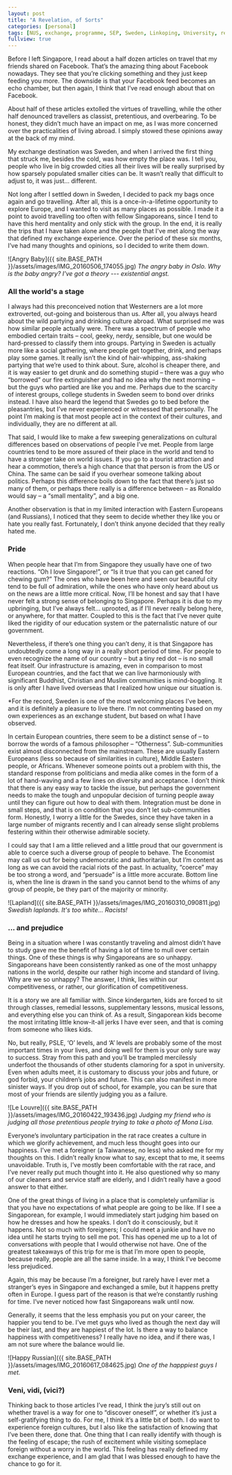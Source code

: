 ```yaml
---
layout: post
title: "A Revelation, of Sorts"
categories: [personal]
tags: [NUS, exchange, programme, SEP, Sweden, Linkoping, University, reflection, experience]
fullview: true
---
```


Before I left Singapore, I read about a half dozen articles on travel that my friends shared on Facebook. That’s the amazing thing about Facebook nowadays. They see that you’re clicking something and they just keep feeding you more. The downside is that your Facebook feed becomes an echo chamber, but then again, I think that I’ve read enough about that on Facebook.

About half of these articles extolled the virtues of travelling, while the other half denounced travellers as classist, pretentious, and overbearing. To be honest, they didn’t much have an impact on me, as I was more concerned over the practicalities of living abroad. I simply stowed these opinions away at the back of my mind. 

My exchange destination was Sweden, and when I arrived the first thing that struck me, besides the cold, was how empty the place was. I tell you, people who live in big crowded cities all their lives will be really surprised by how sparsely populated smaller cities can be. It wasn’t really that difficult to adjust to, it was just… different.

Not long after I settled down in Sweden, I decided to pack my bags once again and go travelling. After all, this is a once-in-a-lifetime opportunity to explore Europe, and I wanted to visit as many places as possible. I made it a point to avoid travelling too often with fellow Singaporeans, since I tend to have this herd mentality and only stick with the group. In the end, it is really the trips that I have taken alone and the people that I’ve met along the way that defined my exchange experience. Over the period of these six months, I’ve had many thoughts and opinions, so I decided to write them down.

![Angry Baby]({{ site.BASE_PATH }}/assets/images/IMG_20160506_174055.jpg)
*The angry baby in Oslo. Why is the baby angry? I've got a theory --- existential angst.*

### All the world's a stage

I always had this preconceived notion that Westerners are a lot more extroverted, out-going and boisterous than us. After all, you always heard about the wild partying and drinking culture abroad. What surprised me was how similar people actually were. There was a spectrum of people who embodied certain traits – cool, geeky, nerdy, sensible, but one would be hard-pressed to classify them into groups. Partying in Sweden is actually more like a social gathering, where people get together, drink, and perhaps play some games. It really isn’t the kind of hair-whipping, ass-shaking partying that we’re used to think about. Sure, alcohol is cheaper there, and it is way easier to get drunk and do something stupid – there was a guy who “borrowed” our fire extinguisher and had no idea why the next morning – but the guys who partied are like you and me. Perhaps due to the scarcity of interest groups, college students in Sweden seem to bond over drinks instead. I have also heard the legend that Swedes go to bed before the pleasantries, but I’ve never experienced or witnessed that personally. The point I’m making is that most people act in the context of their cultures, and individually, they are no different at all.

That said, I would like to make a few sweeping generalizations on cultural differences based on observations of people I’ve met. People from large countries tend to be more assured of their place in the world and tend to have a stronger take on world issues. If you go to a tourist attraction and hear a commotion, there’s a high chance that that person is from the US or China. The same can be said if you overhear someone talking about politics. Perhaps this difference boils down to the fact that there’s just so many of them, or perhaps there really is a difference between – as Ronaldo would say – a “small mentality”, and a big one.

Another observation is that in my limited interaction with Eastern Europeans (and Russians), I noticed that they seem to decide whether they like you or hate you really fast. Fortunately, I don’t think anyone decided that they really hated me.

### Pride

When people hear that I’m from Singapore they usually have one of two reactions. “Oh I love Singapore!”, or “Is it true that you can get caned for chewing gum?” The ones who have been here and seen our beautiful city tend to be full of admiration, while the ones who have only heard about us on the news are a little more critical. Now, I’ll be honest and say that I have never felt a strong sense of belonging to Singapore. Perhaps it is due to my upbringing, but I’ve always felt… uprooted, as if I’ll never really belong here, or anywhere, for that matter. Coupled to this is the fact that I’ve never quite liked the rigidity of our education system or the paternalistic nature of our government. 

Nevertheless, if there’s one thing you can’t deny, it is that Singapore has undoubtedly come a long way in a really short period of time. For people to even recognize the name of our country – but a tiny red dot – is no small feat itself. Our infrastructure is amazing, even in comparison to most European countries, and the fact that we can live harmoniously with significant Buddhist, Christian and Muslim communities is mind-boggling. It is only after I have lived overseas that I realized how unique our situation is. 

*For the record, Sweden is one of the most welcoming places I’ve been, and it is definitely a pleasure to live there. I’m not commenting based on my own experiences as an exchange student, but based on what I have observed.

In certain European countries, there seem to be a distinct sense of – to borrow the words of a famous philosopher – “Otherness”. Sub-communities exist almost disconnected from the mainstream. These are usually Eastern Europeans (less so because of similarities in culture), Middle Eastern people, or Africans. Whenever someone points out a problem with this, the standard response from politicians and media alike comes in the form of a lot of hand-waving and a few lines on diversity and acceptance. I don’t think that there is any easy way to tackle the issue, but perhaps the government needs to make the tough and unpopular decision of turning people away until they can figure out how to deal with them. Integration must be done in small steps, and that is on condition that you don’t let sub-communities form. Honestly, I worry a little for the Swedes, since they have taken in a large number of migrants recently and I can already sense slight problems festering within their otherwise admirable society. 

I could say that I am a little relieved and a little proud that our government is able to coerce such a diverse group of people to behave. The Economist may call us out for being undemocratic and authoritarian, but I’m content as long as we can avoid the racial riots of the past. In actuality, “coerce” may be too strong a word, and “persuade” is a little more accurate. Bottom line is, when the line is drawn in the sand you cannot bend to the whims of any group of people, be they part of the majority or minority.

![Lapland]({{ site.BASE_PATH }}/assets/images/IMG_20160310_090811.jpg)
*Swedish laplands. It's too white... Racists!*

### … and prejudice

Being in a situation where I was constantly traveling and almost didn’t have to study gave me the benefit of having a lot of time to mull over certain things. One of these things is why Singaporeans are so unhappy. Singaporeans have been consistently ranked as one of the most unhappy nations in the world, despite our rather high income and standard of living. Why are we so unhappy? The answer, I think, lies within our competitiveness, or rather, our glorification of competitiveness.

It is a story we are all familiar with. Since kindergarten, kids are forced to sit through classes, remedial lessons, supplementary lessons, musical lessons, and everything else you can think of. As a result, Singaporean kids become the most irritating little know-it-all jerks I have ever seen, and that is coming from someone who likes kids. 

No, but really, PSLE, ‘O’ levels, and ‘A’ levels are probably some of the most important times in your lives, and doing well for them is your only sure way to success. Stray from this path and you’ll be trampled mercilessly underfoot the thousands of other students clamoring for a spot in university. Even when adults meet, it is customary to discuss your jobs and future, or god forbid, your children’s jobs and future. This can also manifest in more sinister ways. If you drop out of school, for example, you can be sure that most of your friends are silently judging you as a failure.

![Le Louvre]({{ site.BASE_PATH }}/assets/images/IMG_20160422_193436.jpg)
*Judging my friend who is judging all those pretentious people trying to take a photo of Mona Lisa.*

Everyone’s involuntary participation in the rat race creates a culture in which we glorify achievement, and much less thought goes into our happiness. I’ve met a foreigner (a Taiwanese, no less) who asked me for my thoughts on this. I didn’t really know what to say, except that to me, it seems unavoidable. Truth is, I’ve mostly been comfortable with the rat race, and I’ve never really put much thought into it. He also questioned why so many of our cleaners and service staff are elderly, and I didn’t really have a good answer to that either.

One of the great things of living in a place that is completely unfamiliar is that you have no expectations of what people are going to be like. If I see a Singaporean, for example, I would immediately start judging him based on how he dresses and how he speaks. I don’t do it consciously, but it happens. Not so much with foreigners; I could meet a junkie and have no idea until he starts trying to sell me pot. This has opened me up to a lot of conversations with people that I would otherwise not have. One of the greatest takeaways of this trip for me is that I’m more open to people, because really, people are all the same inside. In a way, I think I’ve become less prejudiced.

Again, this may be because I’m a foreigner, but rarely have I ever met a stranger’s eyes in Singapore and exchanged a smile, but it happens pretty often in Europe. I guess part of the reason is that we’re constantly rushing for time. I’ve never noticed how fast Singaporeans walk until now.

Generally, it seems that the less emphasis you put on your career, the happier you tend to be. I’ve met guys who lived as though the next day will be their last, and they are happiest of the lot. Is there a way to balance happiness with competitiveness? I really have no idea, and if there was, I am not sure where the balance would lie.

![Happy Russian]({{ site.BASE_PATH }}/assets/images/IMG_20160617_084625.jpg)
*One of the happpiest guys I met.*

### Veni, vidi, (vici?)

Thinking back to those articles I’ve read, I think the jury’s still out on whether travel is a way for one to “discover oneself”, or whether it’s just a self-gratifying thing to do. For me, I think it’s a little bit of both. I do want to experience foreign cultures, but I also like the satisfaction of knowing that I’ve been there, done that. One thing that I can really identify with though is the feeling of escape; the rush of excitement while visiting someplace foreign without a worry in the world. This feeling has really defined my exchange experience, and I am glad that I was blessed enough to have the chance to go for it.